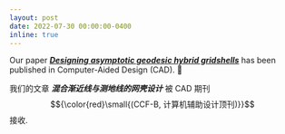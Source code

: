 ```yaml
---
layout: post
date: 2022-07-30 00:00:00-0400
inline: true
---
```


Our paper [***Designing asymptotic geodesic hybrid gridshells***](https://www.huiwang.me/projects/6_project/) has been published in Computer-Aided Design (CAD). :book:

我们的文章 ***混合渐近线与测地线的网壳设计*** 被 CAD 期刊 $${\color{red}\small{(CCF-B, 计算机辅助设计顶刊)}}$$ 接收.